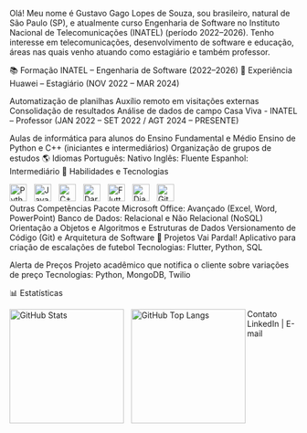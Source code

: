 Olá! Meu nome é Gustavo Gago Lopes de Souza, sou brasileiro, natural de São Paulo (SP), e atualmente curso Engenharia de Software no Instituto Nacional de Telecomunicações (INATEL) (período 2022–2026). Tenho interesse em telecomunicações, desenvolvimento de software e educação, áreas nas quais venho atuando como estagiário e também professor.

📚 Formação
INATEL – Engenharia de Software (2022–2026)
🚀 Experiência
Huawei – Estagiário (NOV 2022 – MAR 2024)

Automatização de planilhas
Auxílio remoto em visitações externas
Consolidação de resultados
Análise de dados de campo
Casa Viva - INATEL – Professor (JAN 2022 – SET 2022 / AGT 2024 – PRESENTE)

Aulas de informática para alunos do Ensino Fundamental e Médio
Ensino de Python e C++ (iniciantes e intermediários)
Organização de grupos de estudos
🌎 Idiomas
Português: Nativo
Inglês: Fluente
Espanhol: Intermediário
🤖 Habilidades e Tecnologias
<p> <img align="left" alt="Python" title="Python" width="30px" style="padding-right: 10px;" src="https://cdn.jsdelivr.net/gh/devicons/devicon/icons/python/python-original.svg" /> <img align="left" alt="Java" title="Java" width="30px" style="padding-right: 10px;" src="https://cdn.jsdelivr.net/gh/devicons/devicon/icons/java/java-original.svg" /> <img align="left" alt="C++" title="C++" width="30px" style="padding-right: 10px;" src="https://cdn.jsdelivr.net/gh/devicons/devicon/icons/cplusplus/cplusplus-original.svg" /> <img align="left" alt="Dart" title="Dart" width="30px" style="padding-right: 10px;" src="https://cdn.jsdelivr.net/gh/devicons/devicon/icons/dart/dart-original.svg" /> <img align="left" alt="Flutter" title="Flutter" width="30px" style="padding-right: 10px;" src="https://cdn.jsdelivr.net/gh/devicons/devicon/icons/flutter/flutter-original.svg" /> <img align="left" alt="Django" title="Django" width="30px" style="padding-right: 10px;" src="https://cdn.jsdelivr.net/gh/devicons/devicon/icons/django/django-plain.svg" /> <img align="left" alt="Git" title="Git" width="30px" style="padding-right: 10px;" src="https://cdn.jsdelivr.net/gh/devicons/devicon/icons/git/git-original.svg" /> </p> <br/> <br/>
Outras Competências
Pacote Microsoft Office: Avançado (Excel, Word, PowerPoint)
Banco de Dados: Relacional e Não Relacional (NoSQL)
Orientação a Objetos e Algoritmos e Estruturas de Dados
Versionamento de Código (Git) e Arquitetura de Software
📂 Projetos
Vai Pardal!
Aplicativo para criação de escalações de futebol
Tecnologias: Flutter, Python, SQL

Alerta de Preços
Projeto acadêmico que notifica o cliente sobre variações de preço
Tecnologias: Python, MongoDB, Twilio

📊 Estatísticas
<p> <img align="left" alt="GitHub Stats" height="200" style="padding-right: 10px;" src="https://github-readme-stats.vercel.app/api?username=SEU_USUARIO_GITHUB&show_icons=true&theme=tokyonight&include_all_commits=true&locale=pt-br" /> <img align="left" alt="GitHub Top Langs" height="200" src="https://github-readme-stats.vercel.app/api/top-langs/?username=gustavogago&theme=tokyonight&layout=compact&custom_title=Tecnologias&langs_count=9" /> </p>
Contato
LinkedIn | E-mail

<br/>
